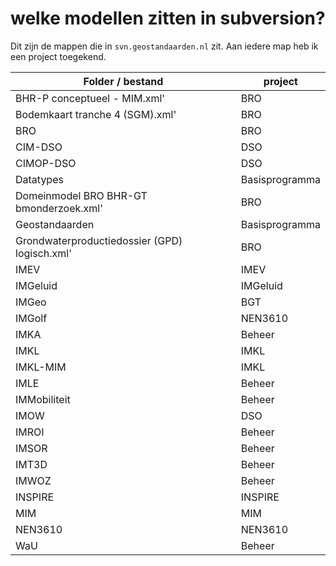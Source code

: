 # welke modellen zitten in subversion?

Dit zijn de mappen die in `svn.geostandaarden.nl` zit. Aan iedere map heb ik een project toegekend.

| Folder / bestand                              | project        |
| --------------------------------------------- | -------------- |
| BHR-P conceptueel - MIM.xml'                  | BRO            |
| Bodemkaart tranche 4 (SGM).xml'               | BRO            |
| BRO                                           | BRO            |
| CIM-DSO                                       | DSO            |
| CIMOP-DSO                                     | DSO            |
| Datatypes                                     | Basisprogramma |
| Domeinmodel BRO BHR-GT bmonderzoek.xml'       | BRO            |
| Geostandaarden                                | Basisprogramma |
| Grondwaterproductiedossier (GPD) logisch.xml' | BRO            |
| IMEV                                          | IMEV           |
| IMGeluid                                      | IMGeluid       |
| IMGeo                                         | BGT            |
| IMGolf                                        | NEN3610        |
| IMKA                                          | Beheer         |
| IMKL                                          | IMKL           |
| IMKL-MIM                                      | IMKL           |
| IMLE                                          | Beheer         |
| IMMobiliteit                                  | Beheer         |
| IMOW                                          | DSO            |
| IMROI                                         | Beheer         |
| IMSOR                                         | Beheer         |
| IMT3D                                         | Beheer         |
| IMWOZ                                         | Beheer         |
| INSPIRE                                       | INSPIRE        |
| MIM                                           | MIM            |
| NEN3610                                       | NEN3610        |
| WaU                                           | Beheer         |


